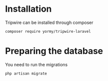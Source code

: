 # Installation

Tripwire can be installed through composer
```bash
composer require yormy/tripwire-laravel
```

# Preparing the database

You need to run the migrations
```bash
php artisan migrate
```
